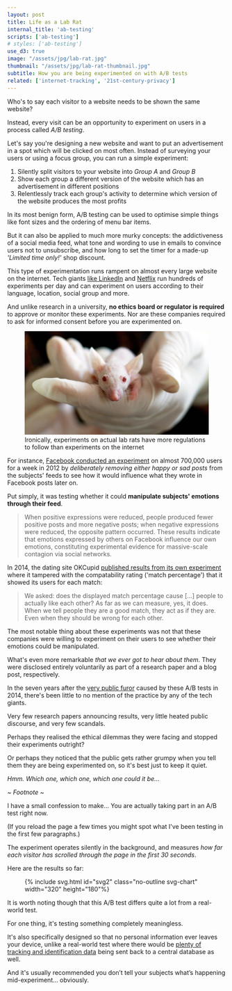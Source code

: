 ```yaml
---
layout: post
title: Life as a Lab Rat
internal_title: 'ab-testing'
scripts: ['ab-testing']
# styles: ['ab-testing']
use_d3: true
image: "/assets/jpg/lab-rat.jpg"
thumbnail: "/assets/jpg/lab-rat-thumbnail.jpg"
subtitle: How you are being experimented on with A/B tests
related: ['internet-tracking', '21st-century-privacy']
---
```


Who's to say each visitor to a website needs to be shown the same website?

Instead, every visit can be an opportunity to experiment on users in a process called _A/B testing_. 

Let's say you're designing a new website and want to put <span class="ab-tested">an advertisement</span> in a spot which will be clicked on most often. Instead of surveying your users or using a focus group, you can run a simple experiment:
1. Silently split visitors to your website into _Group A_ and _Group B_
1. Show each group a different version of the website which has <span class="ab-tested">an advertisement</span> in different positions
1. Relentlessly track each group's activity to determine which version of the website produces the most profits

In its most benign form, A/B testing can be used to optimise simple things like font sizes and the ordering of menu bar items.

But it can also be applied to much more murky concepts: the addictiveness of a social media feed, what tone and wording to use in emails to convince users not to unsubscribe, and how long to set the timer for a made-up _'Limited time only!'_ shop discount.

This type of experimentation runs rampent on almost every large website on the internet. Tech giants [like LinkedIn](https://dl.acm.org/doi/pdf/10.1145/2783258.2788602) and [Netflix](https://www.wired.co.uk/article/netflix-data-personalisation-watching) run hundreds of experiments per day and can experiment on users according to their language, location, social group and more.

And unlike research in a university, **no ethics board or regulator is required** to approve or monitor these experiments. Nor are these companies required to ask for informed consent before you are experimented on.


<figure>
<img src="/assets/jpg/lab-rat.jpg" alt="Lab rat" class="diagram">
<figcaption class="caption">
<!-- <p class="caption"> -->
Ironically, experiments on actual lab rats have more regulations to follow than experiments on the internet
<!-- </p> -->
</figcaption>
</figure>

For instance, [Facebook conducted an experiment](https://www.pnas.org/content/pnas/111/24/8788.full.pdf) on almost 700,000 users for a week in 2012 by _deliberately removing either happy or sad posts_ from the subjects' feeds to see how it would influence what they wrote in Facebook posts later on.

Put simply, it was testing whether it could **manipulate subjects' emotions through their feed**.

> When positive expressions were reduced, people produced fewer positive posts and more negative posts; when negative expressions were reduced, the opposite pattern occurred. These results indicate that emotions expressed by others on Facebook influence our own emotions, constituting experimental evidence for massive-scale contagion via social networks.

In 2014, the dating site OKCupid [published results from its own experiment](https://www.gwern.net/docs/psychology/okcupid/weexperimentonhumanbeings.html) where it tampered with the compatability rating ('match percentage') that it showed its users for each match:

> We asked: does the displayed match percentage cause [...] people to actually like each other? As far as we can measure, yes, it does. When we tell people they are a good match, they act as if they are. Even when they should be wrong for each other.

The most notable thing about these experiments was not that these companies were willing to experiment on their users to see whether their emotions could be manipulated.  

What's even more remarkable _that we ever got to hear about them_. They were disclosed entirely voluntarily as part of a research paper and a blog post, respectively.

In the seven years after the [very public furor](https://www.nytimes.com/2014/06/30/technology/facebook-tinkers-with-users-emotions-in-news-feed-experiment-stirring-outcry.html) caused by these A/B tests in 2014, there's been little to no mention of the practice by any of the tech giants.

Very few research papers announcing results, very little heated public discourse, and very few scandals. 

Perhaps they realised the ethical dilemmas they were facing and stopped their experiments outright?

Or perhaps they noticed that the public gets rather grumpy when you tell them they are being experimented on, so it's best just to keep it quiet.

_Hmm. Which one, which one, which one could it be..._

<div class="footnotes">

<p><em>~ Footnote ~</em></p>

<p>I have a small confession to make… You are actually taking part in an A/B test right now.</p>

<p>(If you reload the page a few times you might spot what I've been testing in the first few paragraphs.)</p>

<p>The experiment operates silently in the background, and measures <em>how far each visitor has scrolled through the page in the first 30 seconds</em>.</p>

<p>Here are the results so far:</p>

<figure>
{% include svg.html id="svg2" class="no-outline svg-chart" width="320" height="180"%}
</figure>

<p>It is worth noting though that this A/B test differs quite a lot from a real-world test.</p>

<p>For one thing, it's testing something completely meaningless.</p>

<p>It's also specifically designed so that no personal information ever leaves your device, unlike a real-world test where there would be <a href="/blog/you-are-being-watched/">plenty of tracking and identification data</a> being sent back to a central database as well.</p>

<p>And it's usually recommended you don’t tell your subjects what’s happening mid-experiment… obviously.</p>
</div>
